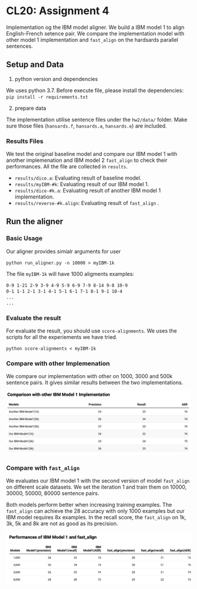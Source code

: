 # CL20: Assignment 4

Implementation og the IBM model aligner. We build a IBM model 1 to align English-French setence pair. We compare the implementation model with other model 1 implementation and `fast_align` on the hardsards parallel sentences.

## Setup and Data

1. python version and dependencies 

We uses python 3.7. Before execute file, please install the dependencies:
`pip install -r requirements.txt`

2. prepare data

The implementation utilise sentence files under the `hw2/data/` folder. 
Make sure those files (`hansards.f`, `hansards.a`, `hansards.e`) are included.

### Results Files 

We test the original baseline model and compare our IBM model 1 with another implemenation and IBM model 2 `fast_align` to check their performances.
All the file are collected in `results`.

* `results/dice.a`: Evaluating result of baseline model.
* `results/myIBM-#k`: Evaluating result of our IBM model 1.
* `results/dice-#k.a`: Evaluating result of another IBM model 1 implementation. 
* `results/reverse-#k.align`: Evaluating result of `fast_align` .

## Run the aligner

### Basic Usage

Our aligner provides simialr arguments for user 

```
python run_aligner.py -n 10000 > myIBM-1k
```

The file `myIBM-1k` will have 1000 aligments examples:
```
0-9 1-21 2-9 3-9 4-9 5-9 6-9 7-9 8-14 9-8 10-9
0-1 1-1 2-1 3-1 4-1 5-1 6-1 7-1 8-1 9-1 10-4 
...
...
```

### Evaluate the result

For evaluate the result, you should use `score-alignments`. We uses the scripts for all the experiements we have tried.
```
python score-alignments < myIBM-1k
```

### Compare with other Implemenation 

We compare our implementation with other on 1000, 3000 and 500k sentence pairs. It gives similar results between the two implementations.

![alt text](./img/img1.png)


### Compare with `fast_align`

We evaluates our IBM model 1 with the second version of model `fast_align` on different scale datasets. We set the iteration 1 and train them on 10000, 30000, 50000, 80000 sentence pairs. 

Both models perform better when increasing training examples. The `fast_align` can achieve the 28 accuracy with only 1000 examples but our IBM model requires 8x examples. In the recall score, the `fast_align` on 1k, 3k, 5k and 8k are not as good as its precision.   

![alt text](./img/img2.png)


